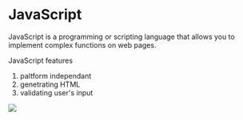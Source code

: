 # JavaScript

 JavaScript is a programming or scripting language that allows you to implement complex functions on web pages.

 JavaScript features
1. paltform independant
2. genetrating HTML
3. validating user's input

![](https://www.bryntum.com/wp-content/uploads/2020/02/js-logo.png ) 
